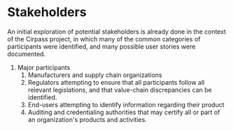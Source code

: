 # Stakeholders

An initial exploration of potential stakeholders is already done in the context of the Cirpass project, in which many of the common categories of participants were identified, and many possible user stories were documented.  

1. Major participants
    1. Manufacturers and supply chain organizations
    2. Regulators attempting to ensure that all participants follow all relevant legislations, and that value-chain discrepancies can be identified.
    3. End-users attempting to identify information regarding their product
    4. Auditing and credentialing authorities that may certify all or part of an organization's products and activities.
